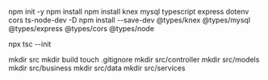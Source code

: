 npm init -y
npm install 
npm install knex mysql typescript express dotenv cors ts-node-dev -D
npm install --save-dev @types/knex @types/mysql @types/express @types/cors @types/node

npx tsc --init

mkdir src
mkdir build
touch .gitignore
mkdir src/controller
mkdir src/models 
mkdir src/business 
mkdir src/data
mkdir src/services  



